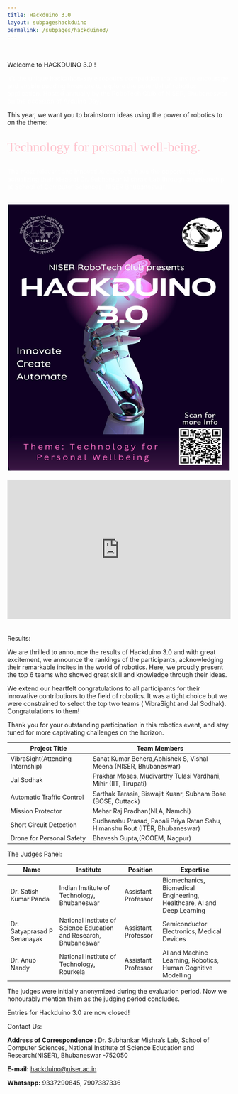 ```yaml
---
title: Hackduino 3.0
layout: subpageshackduino
permalink: /subpages/hackduino3/
---
```

<br>
<p class="headings">Welcome to HACKDUINO 3.0 !</p>

<p style="color: white;">It’s the unique hackathon-style robotics competition that aims to encourage and enable budding inventors to explore the potential of robotics application. Hosted annually by the RoboTech Club of NISER, Bhubaneswar on the occasion of Arduino Day.

This year, we want you to brainstorm ideas using the power of robotics to on the theme:</p>


<p style="font-size: 30px; font-family: comic; color: pink;">Technology for personal well-being.</p>

<p style="color: white;">The most relevant and innovative concepts have the opportunity of actualizing their ideas at Dr. Subhankar Mishra’s Lab through an internship at School of Computer Sciences, NISER Bhubaneswar.</p>

<br>
<center>
<img src="/images/3.0.jpg"  height=600 width=500>
</center>
<br>

<center><iframe width="100%" height="315" src="https://www.youtube.com/embed/5hp2gr93Z58" title="Hackduino 3.0 || Hackathon in robotics || SMLab NISER Bhubaneswar || 2023" frameborder="0" allow="accelerometer; autoplay; clipboard-write; encrypted-media; gyroscope; picture-in-picture; web-share" referrerpolicy="strict-origin-when-cross-origin" allowfullscreen></iframe></center>

<br>

<p class="headings"> Results:</p>

We are thrilled to announce the results of Hackduino 3.0 and with great excitement, we announce the rankings of the participants, acknowledging their remarkable incites in the world of robotics. Here, we proudly present the top 6 teams who showed great skill and knowledge through their ideas. 

We extend our heartfelt congratulations to all participants for their innovative contributions to the field of robotics. It was a tight choice but we were constrained to select the top two teams ( VibraSight and Jal Sodhak). Congratulations to them! 

Thank you for your outstanding participation in this robotics event, and stay tuned for more captivating challenges on the horizon. 

| Project Title | Team Members |
|---------------|--------------|
|VibraSight(Attending Internship)|Sanat Kumar Behera,Abhishek S, Vishal Meena (NISER, Bhubaneswar)|
|Jal Sodhak|Prakhar Moses, Mudivarthy Tulasi Vardhani, Mihir (IIT, Tirupati)|
|Automatic Traffic Control|	Sarthak Tarasia, Biswajit Kuanr, Subham Bose (BOSE, Cuttack)|
|Mission Protector|Mehar Raj Pradhan(NLA, Namchi)|
|Short Circuit Detection|Sudhanshu Prasad, Papali Priya Ratan Sahu, Himanshu Rout (ITER, Bhubaneswar)|
|Drone for Personal Safety|Bhavesh Gupta,(RCOEM, Nagpur)|

<p class="headings">The Judges Panel:</p>

|Name|Institute|Position|Expertise|
|----|---------|--------|---------|
|Dr. Satish Kumar Panda|Indian Institute of Technology, Bhubaneswar|Assistant Professor|Biomechanics, Biomedical Engineering, Healthcare, AI and Deep Learning|
|Dr. Satyaprasad P Senanayak|National Institute of Science Education and Research, Bhubaneswar|Assistant Professor|	Semiconductor Electronics, Medical Devices|
|Dr. Anup Nandy|National Institute of Technology, Rourkela|	Assistant Professor|AI and Machine Learning, Robotics, Human Cognitive Modelling|

The judges were initially anonymized during the evaluation period. Now we honourably mention them as the judging period concludes.

Entries for Hackduino 3.0 are now closed!

<p class="headings">Contact Us:</p>

**Address of Correspondence :**
 Dr. Subhankar Mishra’s Lab, School of Computer Sciences, National Institute of Science Education and Research(NISER), Bhubaneswar -752050

**E-mail:**	hackduino@niser.ac.in

**Whatsapp:**	9337290845, 7907387336

